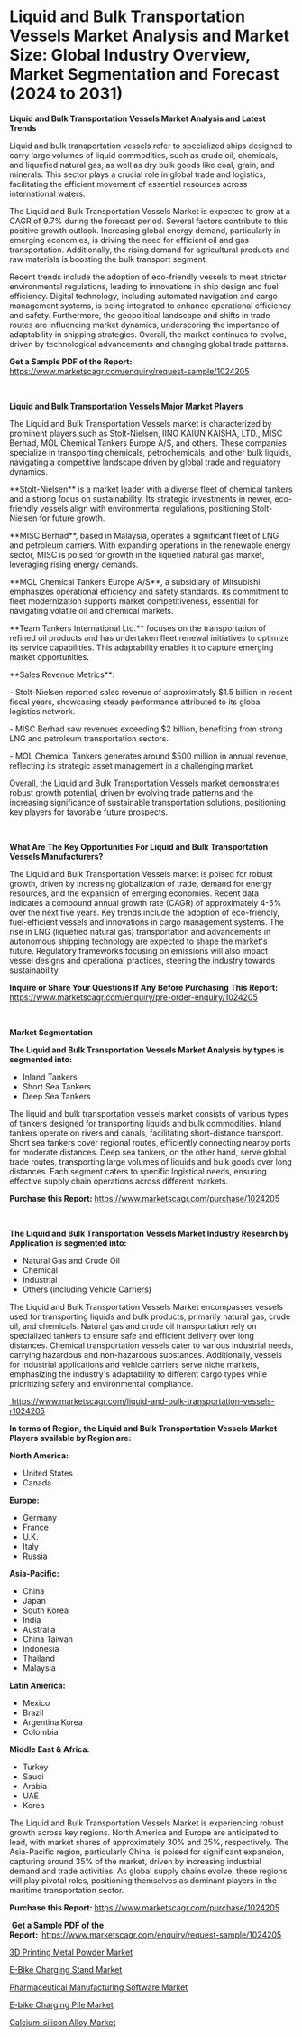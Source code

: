 <p><h1>Liquid and Bulk Transportation Vessels Market Analysis and Market Size: Global Industry Overview, Market Segmentation and Forecast (2024 to 2031)</h1></p><p><strong>Liquid and Bulk Transportation Vessels Market Analysis and Latest Trends</strong></p>
<p><p>Liquid and bulk transportation vessels refer to specialized ships designed to carry large volumes of liquid commodities, such as crude oil, chemicals, and liquefied natural gas, as well as dry bulk goods like coal, grain, and minerals. This sector plays a crucial role in global trade and logistics, facilitating the efficient movement of essential resources across international waters.</p><p>The Liquid and Bulk Transportation Vessels Market is expected to grow at a CAGR of 9.7% during the forecast period. Several factors contribute to this positive growth outlook. Increasing global energy demand, particularly in emerging economies, is driving the need for efficient oil and gas transportation. Additionally, the rising demand for agricultural products and raw materials is boosting the bulk transport segment. </p><p>Recent trends include the adoption of eco-friendly vessels to meet stricter environmental regulations, leading to innovations in ship design and fuel efficiency. Digital technology, including automated navigation and cargo management systems, is being integrated to enhance operational efficiency and safety. Furthermore, the geopolitical landscape and shifts in trade routes are influencing market dynamics, underscoring the importance of adaptability in shipping strategies. Overall, the market continues to evolve, driven by technological advancements and changing global trade patterns.</p></p>
<p><strong>Get a Sample PDF of the Report:&nbsp;</strong> <a href="https://www.marketscagr.com/enquiry/request-sample/1024205?utm_campaign=1097&utm_medium=2&utm_source=Github&utm_content=ia&utm_term=05122024&utm_id=liquid-and-bulk-transportation-vessels">https://www.marketscagr.com/enquiry/request-sample/1024205</a></p>
<p>&nbsp;</p>
<p><strong>Liquid and Bulk Transportation Vessels Major Market Players</strong></p>
<p><p>The Liquid and Bulk Transportation Vessels market is characterized by prominent players such as Stolt-Nielsen, IINO KAIUN KAISHA, LTD., MISC Berhad, MOL Chemical Tankers Europe A/S, and others. These companies specialize in transporting chemicals, petrochemicals, and other bulk liquids, navigating a competitive landscape driven by global trade and regulatory dynamics.</p><p>**Stolt-Nielsen** is a market leader with a diverse fleet of chemical tankers and a strong focus on sustainability. Its strategic investments in newer, eco-friendly vessels align with environmental regulations, positioning Stolt-Nielsen for future growth.</p><p>**MISC Berhad**, based in Malaysia, operates a significant fleet of LNG and petroleum carriers. With expanding operations in the renewable energy sector, MISC is poised for growth in the liquefied natural gas market, leveraging rising energy demands.</p><p>**MOL Chemical Tankers Europe A/S**, a subsidiary of Mitsubishi, emphasizes operational efficiency and safety standards. Its commitment to fleet modernization supports market competitiveness, essential for navigating volatile oil and chemical markets.</p><p>**Team Tankers International Ltd.** focuses on the transportation of refined oil products and has undertaken fleet renewal initiatives to optimize its service capabilities. This adaptability enables it to capture emerging market opportunities.</p><p>**Sales Revenue Metrics**:</p><p>- Stolt-Nielsen reported sales revenue of approximately $1.5 billion in recent fiscal years, showcasing steady performance attributed to its global logistics network.</p><p>- MISC Berhad saw revenues exceeding $2 billion, benefiting from strong LNG and petroleum transportation sectors.</p><p>- MOL Chemical Tankers generates around $500 million in annual revenue, reflecting its strategic asset management in a challenging market.</p><p>Overall, the Liquid and Bulk Transportation Vessels market demonstrates robust growth potential, driven by evolving trade patterns and the increasing significance of sustainable transportation solutions, positioning key players for favorable future prospects.</p></p>
<p>&nbsp;</p>
<p><strong>What Are The Key Opportunities For Liquid and Bulk Transportation Vessels Manufacturers?</strong></p>
<p><p>The Liquid and Bulk Transportation Vessels market is poised for robust growth, driven by increasing globalization of trade, demand for energy resources, and the expansion of emerging economies. Recent data indicates a compound annual growth rate (CAGR) of approximately 4-5% over the next five years. Key trends include the adoption of eco-friendly, fuel-efficient vessels and innovations in cargo management systems. The rise in LNG (liquefied natural gas) transportation and advancements in autonomous shipping technology are expected to shape the market's future. Regulatory frameworks focusing on emissions will also impact vessel designs and operational practices, steering the industry towards sustainability.</p></p>
<p><strong>Inquire or Share Your Questions If Any Before Purchasing This Report:</strong> <a href="https://www.marketscagr.com/enquiry/pre-order-enquiry/1024205?utm_campaign=1097&utm_medium=2&utm_source=Github&utm_content=ia&utm_term=05122024&utm_id=liquid-and-bulk-transportation-vessels">https://www.marketscagr.com/enquiry/pre-order-enquiry/1024205</a></p>
<p>&nbsp;</p>
<p><strong>Market Segmentation</strong></p>
<p><strong>The Liquid and Bulk Transportation Vessels Market Analysis by types is segmented into:</strong></p>
<p><ul><li>Inland Tankers</li><li>Short Sea Tankers</li><li>Deep Sea Tankers</li></ul></p>
<p><p>The liquid and bulk transportation vessels market consists of various types of tankers designed for transporting liquids and bulk commodities. Inland tankers operate on rivers and canals, facilitating short-distance transport. Short sea tankers cover regional routes, efficiently connecting nearby ports for moderate distances. Deep sea tankers, on the other hand, serve global trade routes, transporting large volumes of liquids and bulk goods over long distances. Each segment caters to specific logistical needs, ensuring effective supply chain operations across different markets.</p></p>
<p><strong>Purchase this Report:&nbsp;</strong><a href="https://www.marketscagr.com/purchase/1024205?utm_campaign=1097&utm_medium=2&utm_source=Github&utm_content=ia&utm_term=05122024&utm_id=liquid-and-bulk-transportation-vessels">https://www.marketscagr.com/purchase/1024205</a></p>
<p>&nbsp;</p>
<p><strong>The Liquid and Bulk Transportation Vessels Market Industry Research by Application is segmented into:</strong></p>
<p><ul><li>Natural Gas and Crude Oil</li><li>Chemical</li><li>Industrial</li><li>Others (including Vehicle Carriers)</li></ul></p>
<p><p>The Liquid and Bulk Transportation Vessels Market encompasses vessels used for transporting liquids and bulk products, primarily natural gas, crude oil, and chemicals. Natural gas and crude oil transportation rely on specialized tankers to ensure safe and efficient delivery over long distances. Chemical transportation vessels cater to various industrial needs, carrying hazardous and non-hazardous substances. Additionally, vessels for industrial applications and vehicle carriers serve niche markets, emphasizing the industry's adaptability to different cargo types while prioritizing safety and environmental compliance.</p></p>
<p><a href="https://www.marketscagr.com/liquid-and-bulk-transportation-vessels-r1024205?utm_campaign=1097&utm_medium=2&utm_source=Github&utm_content=ia&utm_term=05122024&utm_id=liquid-and-bulk-transportation-vessels">&nbsp;https://www.marketscagr.com/liquid-and-bulk-transportation-vessels-r1024205</a></p>
<p><strong>In terms of Region, the Liquid and Bulk Transportation Vessels Market Players available by Region are:</strong></p>
<p>
    <p> <strong> North America: </strong>
        <ul>
            <li>United States</li>
            <li>Canada</li>
        </ul>
        </p> 
    <p> <strong> Europe: </strong>
        <ul>
            <li>Germany</li>
            <li>France</li>
            <li>U.K.</li>
            <li>Italy</li>
            <li>Russia</li>
        </ul>
        </p> 
    <p> <strong> Asia-Pacific: </strong>
        <ul>
            <li>China</li>
            <li>Japan</li>
            <li>South Korea</li>
            <li>India</li>
            <li>Australia</li>
            <li>China Taiwan</li>
            <li>Indonesia</li>
            <li>Thailand</li>
            <li>Malaysia</li>
        </ul>
        </p> 
    <p> <strong> Latin America: </strong>
        <ul>
            <li>Mexico</li>
            <li>Brazil</li>
            <li>Argentina Korea</li>
            <li>Colombia</li>
        </ul>
        </p> 
    <p> <strong> Middle East & Africa: </strong>
        <ul>
            <li>Turkey</li>
            <li>Saudi</li>
            <li>Arabia</li>
            <li>UAE</li>
            <li>Korea</li>
        </ul>
    </p>
    </p>
<p><p>The Liquid and Bulk Transportation Vessels Market is experiencing robust growth across key regions. North America and Europe are anticipated to lead, with market shares of approximately 30% and 25%, respectively. The Asia-Pacific region, particularly China, is poised for significant expansion, capturing around 35% of the market, driven by increasing industrial demand and trade activities. As global supply chains evolve, these regions will play pivotal roles, positioning themselves as dominant players in the maritime transportation sector.</p></p>
<p><strong>Purchase this Report: </strong><a href="https://www.marketscagr.com/purchase/1024205?utm_campaign=1097&utm_medium=2&utm_source=Github&utm_content=ia&utm_term=05122024&utm_id=liquid-and-bulk-transportation-vessels">https://www.marketscagr.com/purchase/1024205</a></p>
<p>&nbsp;<strong>Get a Sample PDF of the Report:&nbsp;&nbsp;</strong><a href="https://www.marketscagr.com/enquiry/request-sample/1024205?utm_campaign=1097&utm_medium=2&utm_source=Github&utm_content=ia&utm_term=05122024&utm_id=liquid-and-bulk-transportation-vessels">https://www.marketscagr.com/enquiry/request-sample/1024205</a></p>
<p><strong></strong></p>
<p><p><a href="https://github.com/darenph8er/Market-Research-Report-List-1/blob/main/3d-printing-metal-powder-market.md?utm_campaign=1097&utm_medium=2&utm_source=Github&utm_content=ia&utm_term=05122024&utm_id=liquid-and-bulk-transportation-vessels">3D Printing Metal Powder Market</a></p><p><a href="https://issuu.com/reportprime-2/docs/e-bike-charging-stand-market-size-2030.pptx?utm_campaign=1097&utm_medium=2&utm_source=Github&utm_content=ia&utm_term=05122024&utm_id=liquid-and-bulk-transportation-vessels">E-Bike Charging Stand Market</a></p><p><a href="https://www.linkedin.com/pulse/pharmaceutical-manufacturing-software-market-expected-continue-4wwic?utm_campaign=1097&utm_medium=2&utm_source=Github&utm_content=ia&utm_term=05122024&utm_id=liquid-and-bulk-transportation-vessels">Pharmaceutical Manufacturing Software Market</a></p><p><a href="https://issuu.com/reportprime-2/docs/e-bike-charging-pile-market-size-2030.pptx?utm_campaign=1097&utm_medium=2&utm_source=Github&utm_content=ia&utm_term=05122024&utm_id=liquid-and-bulk-transportation-vessels">E-bike Charging Pile Market</a></p><p><a href="https://github.com/ElviraLeka1962/Market-Research-Report-List-1/blob/main/calcium-silicon-alloy-market.md?utm_campaign=1097&utm_medium=2&utm_source=Github&utm_content=ia&utm_term=05122024&utm_id=liquid-and-bulk-transportation-vessels">Calcium-silicon Alloy Market</a></p></p>